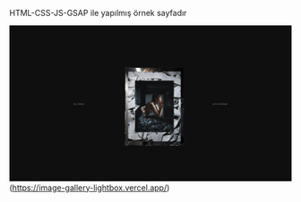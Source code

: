 HTML-CSS-JS-GSAP ile yapılmış örnek sayfadır

![Screenshot](.//ss1.png)(https://image-gallery-lightbox.vercel.app/)